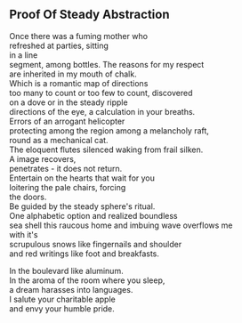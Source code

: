 Proof Of Steady Abstraction
---------------------------
Once there was a fuming mother who  
refreshed at parties, sitting  
in a line  
segment, among bottles. The reasons for my respect  
are inherited in my mouth of chalk.  
Which is a romantic map of directions  
too many to count or too few to count, discovered  
on a dove or in the steady ripple  
directions of the eye, a calculation in your breaths.  
Errors of an arrogant helicopter  
protecting among the region among a melancholy raft,  
round as a mechanical cat.  
The eloquent flutes silenced waking from frail silken.  
A image recovers,  
penetrates - it does not return.  
Entertain on the hearts that wait for you  
loitering the pale chairs, forcing  
the doors.  
Be guided by the steady sphere's ritual.  
One alphabetic option and realized boundless  
sea shell this raucous home and imbuing wave overflows me  
with it's  
scrupulous snows like fingernails and shoulder  
and red writings like foot and breakfasts.  
  
In the boulevard like aluminum.  
In the aroma of the room where you sleep,  
a dream harasses into languages.  
I salute your charitable apple  
and envy your humble pride.  
